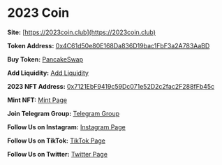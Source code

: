 # **2023 Coin**

**Site:** [https://2023coin.club](https://2023coin.club)

**Token Address:** [0x4C61d50e80E168Da836D19bac1FbF3a2A783AaBD](https://bscscan.com/address/0x4C61d50e80E168Da836D19bac1FbF3a2A783AaBD)

**Buy Token:** [PancakeSwap](https://pancakeswap.finance/swap?inputCurrency=BNB&outputCurrency=0x4C61d50e80E168Da836D19bac1FbF3a2A783AaBD)

**Add Liquidity:** [Add Liquidity](https://pancakeswap.finance/add/0x4C61d50e80E168Da836D19bac1FbF3a2A783AaBD/BNB)

**2023 NFT Address:** [0x7121EbF9419c59Dc071e52D2c2fac2F288fFb45c](https://bscscan.com/address/0x7121EbF9419c59Dc071e52D2c2fac2F288fFb45c)

**Mint NFT:** [Mint Page](https://2023coin.club/nft)

**Join Telegram Group:** [Telegram Group](https://t.me/+h3Kn0QvgCDtlZWNk)

**Follow Us on Instagram:** [Instagram Page](https://instagram.com/2023coin)

**Follow Us on TikTok:** [TikTok Page](https://www.tiktok.com/@2023coin)

**Follow Us on Twitter:** [Twitter Page](https://www.twitter.com/2023_coin)
